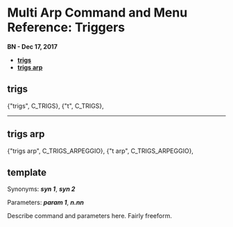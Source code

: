 # Multi Arp Command and Menu Reference: Triggers

**BN - Dec 17, 2017**

* [**trigs**](#trigs)
* [**trigs arp**](#trigs-arp)

## trigs

{"trigs", C_TRIGS},
{"t", C_TRIGS},

---
## trigs arp

{"trigs arp", C_TRIGS_ARPEGGIO},
{"t arp", C_TRIGS_ARPEGGIO},



## **template**

Synonyms: ***syn 1***, ***syn 2***

Parameters: ***param 1***, ***n.nn***

Describe command and parameters here. Fairly freeform.
